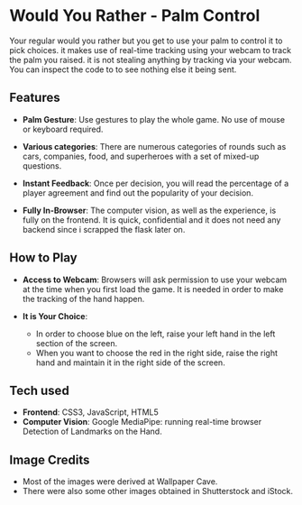 # Would You Rather - Palm Control

Your regular would you rather but you get to use your palm to control it to pick choices. it makes use of real-time tracking using your webcam to track the palm you raised. it is not stealing anything by tracking via your webcam. You can inspect the code to to see nothing else it being sent.


## Features

- **Palm Gesture**: Use gestures to play the whole game. No use of mouse or keyboard required.

- **Various categories**: There are numerous categories of rounds such as cars, companies, food, and superheroes with a set of mixed-up questions.

- **Instant Feedback**: Once per decision, you will read the percentage of a player agreement and find out the popularity of your decision.

- **Fully In-Browser**: The computer vision, as well as the experience, is fully on the frontend. It is quick, confidential and it does not need any backend since i scrapped the flask later on.

## How to Play

- **Access to Webcam**: Browsers will ask permission to use your webcam at the time when you first load the game. It is needed in order to make the tracking of the hand happen.

- **It is Your Choice**:
  - In order to choose blue on the left, raise your left hand in the left section of the screen.
  - When you want to choose the red in the right side, raise the right hand and maintain it in the right side of the screen.

## Tech used

- **Frontend**: CSS3, JavaScript, HTML5
- **Computer Vision**: Google MediaPipe: running real-time browser Detection of Landmarks on the Hand.

## Image Credits

- Most of the images were derived at Wallpaper Cave.
- There were also some other images obtained in Shutterstock and iStock.
  
